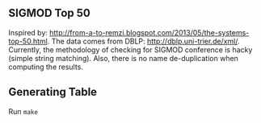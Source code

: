 SIGMOD Top 50
-------------
Inspired by: http://from-a-to-remzi.blogspot.com/2013/05/the-systems-top-50.html.
The data comes from DBLP: http://dblp.uni-trier.de/xml/. Currently, the methodology
of checking for SIGMOD conference is hacky (simple string matching). Also, there
is no name de-duplication when computing the results.

Generating Table
---------------
Run `make`

